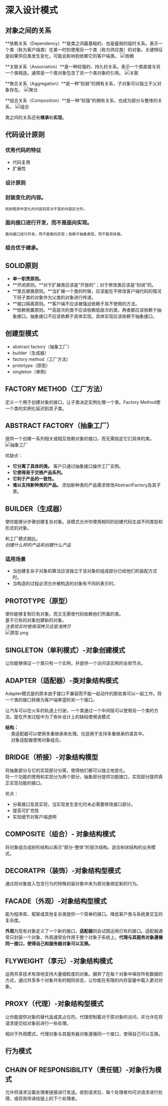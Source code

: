 # 深入设计模式

## 对象之间的关系

**依赖关系（Dependency）**是类之间最基础的、也是最弱的临时关系。表示一个类（称为客户端类）在某一时刻使用另一个类（称为供应类）的对象。关键特征是如果供应类发生变化，可能会影响到依赖它的客户端类。
![依赖](https://github.com/BigbangBang/learningNotes/blob/main/picture/patterns-design/%E5%85%B3%E8%81%94.png)

**关联关系（Association）**是一种较强的、持久的关系。表示一个类直接与另一个类相连。通常是一个类对象包含了另一个类对象的引用。
![关联](https://github.com/BigbangBang/learningNotes/blob/main/picture/patterns-design/%E5%85%B3%E8%81%94.png)

**聚合关系（Aggregation）**是一种”较弱“的拥有关系，子对象可以独立于父对象存在。
![聚合](https://github.com/BigbangBang/learningNotes/blob/main/picture/patterns-design/%E8%81%9A%E5%90%88.png)

**组合关系（Composition）**是一种“较强”的拥有关系，也成为部分与整体的关系。
![组合](https://github.com/BigbangBang/learningNotes/blob/main/picture/patterns-design/%E7%BB%84%E5%90%88.png)

类之间的关系还有**继承**和**实现**。

## 代码设计原则   
### 优秀代码的特征   
- 代码复用   
- 扩展性   
  
###    
### 设计原则   
### 封装变化的内容。   
    找到程序中变化的内容将其与不变的内容区分开。   
### 面向接口进行开发，而不是面向实现。   
    面向接口进行开发，而不是面向实现；依赖于抽象类型，而不是具体类。   
### 组合优于继承。   
###    
## SOLID原则   
- **单一职责原则。**   
- **开闭原则。**对于扩展类应该是“开放的”；对于修改类应该是“封闭”的。   
- **里氏替换原则。**当扩展一个类的时候，应该能在不修改客户端代码的情况下将子类的对象作为父类的对象进行传递。   
- **接口隔离原则。**客户端不应该被强迫依赖于其不使用的方法。   
- **依赖倒置原则。**高层次的类不应该依赖低层次的类，两者都应该依赖于抽象接口。抽象接口不应该依赖于具体实现。具体实现应该依赖于抽象接口。   
  
   
## 创建型模式   
- abstract factory（抽象工厂）   
- builder（生成器）   
- factory method（工厂方法）   
- prototype（原型）   
- singleton（单例）   
  
   
## FACTORY METHOD（工厂方法）   
定义一个用于创建对象的接口，让子类决定实例化哪一个类。Factory Method使一个类的实例化延迟到其子类。

## ABSTRACT FACTORY（抽象工厂）   
提供一个创建一系列相关或相互依赖对象的接口，而无需指定它们具体的类。 
![抽象工厂](https://github.com/BigbangBang/learningNotes/blob/main/picture/patterns-design/%E6%8A%BD%E8%B1%A1%E5%B7%A5%E5%8E%82.png)

优缺点：   
- **它分离了具体的类。** 客户只通过抽象接口操作工厂实例。   
- **它使得易于交换产品系列。**   
- **它利于产品的一致性。**   
- **难以支持新种类的产品。** 添加新种类的产品需求修改AbstractFactory及其子类。 

## BUILDER（生成器）   
使你能够分步骤创建复杂对象。该模式允许你使用相同的创建代码生成不同类型和形式的对象。   

和工厂模式相比。   
*创建什么样的产品和创建什么产品*   
### 适用场景   
- 当创建复杂子对象的算法应该独立于该对象的组成部分已经他们的装配方式时。   
- 当构造的过程必须允许被构造的对象有不同的表示时。   
  
   
## PROTOTYPE（原型）   
使你能够复制已有对象，而又无需使代码依赖他们所属的类。   
基于已有的对象创建新的对象。   
*注意现实时使用深拷贝还是浅拷贝*   
![原型.png](https://github.com/BigbangBang/learningNotes/blob/main/picture/patterns-design/%E5%8E%9F%E5%9E%8B.png)


## SINGLETON（单利模式）-对象创建模式   
让你能够保证一个类只有一个实例，并提供一个访问该实例的全局节点。   

## ADAPTER（适配器）-类对象结构模式   
Adapter模式是的原本由于接口不兼容而不能一起动作的那些类可以一起工作。将一个类的接口转换为客户端希望的另一个接口。   

让汽车可以在火车的轨道上行驶。一个类通过一个中间层可以使用另一个类的方法。是在开发过程中为了弥补设计上的缺陷使用该模式   

**结构：**   
  类适配器可以使用多重继承来处理。仅适用于支持多重继承的语言中。   
  对象适配器使用对象组合。   

## BRIDGE（桥接）-对象结构模型   
将抽象部分与它的实现部分分离，使得他们都可以独立地变化。   
将一个功能的使用和实现分为两个部分，抽象部分提供功能接口，实现部分提供真正实现功能的接口。   

优点：   
- 分离接口及其实现，当实现发生变化时未必需要修改接口部分。   
- 提高可扩充性   
- 实现细节对客户端透明   
  
   
## COMPOSITE（组合）- 对象结构模式   
将对象组合成树形结构以表示“部分-整体”的层次结构。适合树状结构的业务模式。   

## DECORATPR（装饰）-对象结构型模式   
通过将对象放入包含行为的特殊封装对象中来为原对象绑定新的行为。   


## FACADE（外观）-对象结构型模式   
能为程序库、框架或其他复杂类提供一个简单的接口。降低客户类与系统类交互的复杂度。   

**外观**为现有对象定义了一个新的接口，**适配器**则会试图运用已有的接口。适配器通常只封装一个对象，外观通常会作用于整个对象子系统上。**代理与其服务对象遵循同一接口，使得自己和服务器对象可以互换。**   

## FLYWEIGHT（享元）-对象结构模式   
运用共享技术有效地支持大量细粒度的对象。摒弃了在每个对象中保存所有数据的方式，通过共享多个对象共有的相同状态，让你能在有限的内存容量中载入更对对象。   

## PROXY（代理）-对象结构型模式   
让你能提供对象的替代品或其占位符。代理控制着对于原对象的访问，并允许在将请求提交给对象前进行一些处理。   

相对于外观模式，代理对象与其服务器对象遵循同一个接口，使得自己可以互换。   

## 行为模式   
## CHAIN OF RESPONSIBILITY（责任链）-对象行为模式   
允许将请求沿着处理者链接进行发送。收到请求后，每个处理者均可对请求进行处理，或将其传递给链上的下个处理者。


